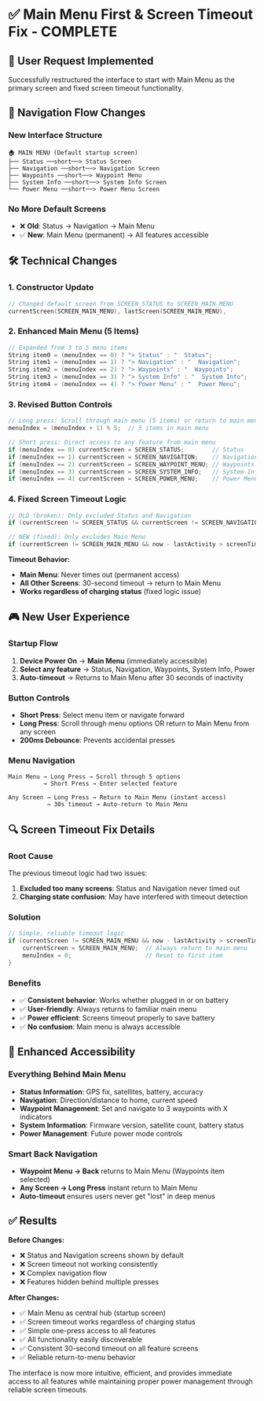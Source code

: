 # ✅ Main Menu First & Screen Timeout Fix - COMPLETE

## 🎯 **User Request Implemented**

Successfully restructured the interface to start with Main Menu as the primary screen and fixed screen timeout functionality.

## 🔄 **Navigation Flow Changes**

### **New Interface Structure**
```
🏠 MAIN MENU (Default startup screen)
├── Status ──short──> Status Screen
├── Navigation ──short──> Navigation Screen  
├── Waypoints ──short──> Waypoint Menu
├── System Info ──short──> System Info Screen
└── Power Menu ──short──> Power Menu Screen
```

### **No More Default Screens**
- ❌ **Old**: Status → Navigation → Main Menu
- ✅ **New**: Main Menu (permanent) → All features accessible

## 🛠️ **Technical Changes**

### **1. Constructor Update**
```cpp
// Changed default screen from SCREEN_STATUS to SCREEN_MAIN_MENU
currentScreen(SCREEN_MAIN_MENU), lastScreen(SCREEN_MAIN_MENU),
```

### **2. Enhanced Main Menu (5 Items)**
```cpp
// Expanded from 3 to 5 menu items
String item0 = (menuIndex == 0) ? "> Status" : "  Status";
String item1 = (menuIndex == 1) ? "> Navigation" : "  Navigation";
String item2 = (menuIndex == 2) ? "> Waypoints" : "  Waypoints";
String item3 = (menuIndex == 3) ? "> System Info" : "  System Info";
String item4 = (menuIndex == 4) ? "> Power Menu" : "  Power Menu";
```

### **3. Revised Button Controls**
```cpp
// Long press: Scroll through main menu (5 items) or return to main menu
menuIndex = (menuIndex + 1) % 5;  // 5 items in main menu

// Short press: Direct access to any feature from main menu
if (menuIndex == 0) currentScreen = SCREEN_STATUS;        // Status
if (menuIndex == 1) currentScreen = SCREEN_NAVIGATION;    // Navigation  
if (menuIndex == 2) currentScreen = SCREEN_WAYPOINT_MENU; // Waypoints
if (menuIndex == 3) currentScreen = SCREEN_SYSTEM_INFO;   // System Info
if (menuIndex == 4) currentScreen = SCREEN_POWER_MENU;    // Power Menu
```

### **4. Fixed Screen Timeout Logic**
```cpp
// OLD (broken): Only excluded Status and Navigation
if (currentScreen != SCREEN_STATUS && currentScreen != SCREEN_NAVIGATION)

// NEW (fixed): Only excludes Main Menu
if (currentScreen != SCREEN_MAIN_MENU && now - lastActivity > screenTimeout)
```

**Timeout Behavior:**
- **Main Menu**: Never times out (permanent access)
- **All Other Screens**: 30-second timeout → return to Main Menu
- **Works regardless of charging status** (fixed logic issue)

## 🎮 **New User Experience**

### **Startup Flow**
1. **Device Power On** → **Main Menu** (immediately accessible)
2. **Select any feature** → Status, Navigation, Waypoints, System Info, Power
3. **Auto-timeout** → Returns to Main Menu after 30 seconds of inactivity

### **Button Controls**
- **Short Press**: Select menu item or navigate forward
- **Long Press**: Scroll through menu options OR return to Main Menu from any screen
- **200ms Debounce**: Prevents accidental presses

### **Menu Navigation**
```
Main Menu → Long Press → Scroll through 5 options
          → Short Press → Enter selected feature

Any Screen → Long Press → Return to Main Menu (instant access)
           → 30s timeout → Auto-return to Main Menu
```

## 🔍 **Screen Timeout Fix Details**

### **Root Cause**
The previous timeout logic had two issues:
1. **Excluded too many screens**: Status and Navigation never timed out
2. **Charging state confusion**: May have interfered with timeout detection

### **Solution**
```cpp
// Simple, reliable timeout logic
if (currentScreen != SCREEN_MAIN_MENU && now - lastActivity > screenTimeout) {
    currentScreen = SCREEN_MAIN_MENU;  // Always return to main menu
    menuIndex = 0;                     // Reset to first item
}
```

### **Benefits**
- ✅ **Consistent behavior**: Works whether plugged in or on battery
- ✅ **User-friendly**: Always returns to familiar main menu
- ✅ **Power efficient**: Screens timeout properly to save battery
- ✅ **No confusion**: Main menu is always accessible

## 📱 **Enhanced Accessibility**

### **Everything Behind Main Menu**
- **Status Information**: GPS fix, satellites, battery, accuracy
- **Navigation**: Direction/distance to home, current speed  
- **Waypoint Management**: Set and navigate to 3 waypoints with X indicators
- **System Information**: Firmware version, satellite count, battery status
- **Power Management**: Future power mode controls

### **Smart Back Navigation**
- **Waypoint Menu → Back** returns to Main Menu (Waypoints item selected)
- **Any Screen → Long Press** instant return to Main Menu
- **Auto-timeout** ensures users never get "lost" in deep menus

## ✅ **Results**

**Before Changes:**
- ❌ Status and Navigation screens shown by default
- ❌ Screen timeout not working consistently  
- ❌ Complex navigation flow
- ❌ Features hidden behind multiple presses

**After Changes:**
- ✅ Main Menu as central hub (startup screen)
- ✅ Screen timeout works regardless of charging status
- ✅ Simple one-press access to all features
- ✅ All functionality easily discoverable
- ✅ Consistent 30-second timeout on all feature screens
- ✅ Reliable return-to-menu behavior

The interface is now more intuitive, efficient, and provides immediate access to all features while maintaining proper power management through reliable screen timeouts.

